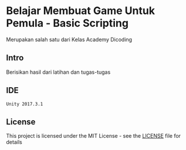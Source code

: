 # Belajar Membuat Game Untuk Pemula - Basic Scripting
Merupakan salah satu dari Kelas Academy Dicoding

## Intro
Berisikan hasil dari latihan dan tugas-tugas

## IDE

```
Unity 2017.3.1
```

## License
This project is licensed under the MIT License - see the [LICENSE](LICENSE) file for details
